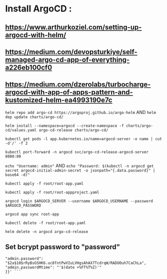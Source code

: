 # Install ArgoCD : 
## https://www.arthurkoziel.com/setting-up-argocd-with-helm/
## https://medium.com/devopsturkiye/self-managed-argo-cd-app-of-everything-a226eb100cf0
## https://medium.com/dzerolabs/turbocharge-argocd-with-app-of-apps-pattern-and-kustomized-helm-ea4993190e7c

``` helm repo add argo-cd https://argoproj.github.io/argo-helm ``` AND ```helm dep update charts/argo-cd/ ```

``` helm install --namespace=argocd --create-namespace -f charts/argo-cd/values.yaml argo-cd-release charts/argo-cd/ ```

``` kubectl get pods -l app.kubernetes.io/name=argocd-server -o name | cut -d'/' -f 2 ```

``` kubectl port-forward -n argocd svc/argo-cd-release-argocd-server 8080:80 ```

``` echo "Username: admin" ``` AND ``` echo "Password: $(kubectl -n argocd get secret argocd-initial-admin-secret -o jsonpath="{.data.password}" | base64 -d)" ```

``` kubectl apply -f root/root-app.yaml ```

``` kubectl apply -f root/root-appproject.yaml ```

``` argocd login $ARGOCD_SERVER --username $ARGOCD_USERNAME --password $ARGOCD_PASSWORD ```

``` argocd app sync root-app ```

``` kubectl delete -f root/root-app.yaml ```

``` helm delete -n argocd argo-cd-release ``` 

## Set bcrypt password to "password"
``` kubectl -n argocd patch secret argocd-secret   -p '{"stringData": {
"admin.password": "$2a$10$rRyBsGSHK6.uc8fntPwVIuLVHgsAhAX7TcdrqW/RADU0uh7CaChLa",
"admin.passwordMtime": "'$(date +%FT%T%Z)'"
}}' ```
